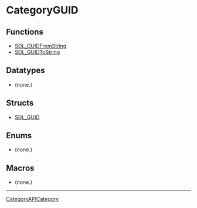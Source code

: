 # CategoryGUID

## Functions

<!-- DO NOT HAND-EDIT CATEGORY LISTS, THEY ARE AUTOGENERATED AND WILL BE OVERWRITTEN, BASED ON TAGS IN INDIVIDUAL PAGE FOOTERS. EDIT THOSE INSTEAD. -->
<!-- BEGIN CATEGORY LIST: CategoryGUID, CategoryAPIFunction -->
- [SDL_GUIDFromString](SDL_GUIDFromString)
- [SDL_GUIDToString](SDL_GUIDToString)
<!-- END CATEGORY LIST -->

## Datatypes

<!-- DO NOT HAND-EDIT CATEGORY LISTS, THEY ARE AUTOGENERATED AND WILL BE OVERWRITTEN, BASED ON TAGS IN INDIVIDUAL PAGE FOOTERS. EDIT THOSE INSTEAD. -->
<!-- BEGIN CATEGORY LIST: CategoryGUID, CategoryAPIDatatype -->
- (none.)
<!-- END CATEGORY LIST -->

## Structs

<!-- DO NOT HAND-EDIT CATEGORY LISTS, THEY ARE AUTOGENERATED AND WILL BE OVERWRITTEN, BASED ON TAGS IN INDIVIDUAL PAGE FOOTERS. EDIT THOSE INSTEAD. -->
<!-- BEGIN CATEGORY LIST: CategoryGUID, CategoryAPIStruct -->
- [SDL_GUID](SDL_GUID)
<!-- END CATEGORY LIST -->

## Enums

<!-- DO NOT HAND-EDIT CATEGORY LISTS, THEY ARE AUTOGENERATED AND WILL BE OVERWRITTEN, BASED ON TAGS IN INDIVIDUAL PAGE FOOTERS. EDIT THOSE INSTEAD. -->
<!-- BEGIN CATEGORY LIST: CategoryGUID, CategoryAPIEnum -->
- (none.)
<!-- END CATEGORY LIST -->

## Macros

<!-- DO NOT HAND-EDIT CATEGORY LISTS, THEY ARE AUTOGENERATED AND WILL BE OVERWRITTEN, BASED ON TAGS IN INDIVIDUAL PAGE FOOTERS. EDIT THOSE INSTEAD. -->
<!-- BEGIN CATEGORY LIST: CategoryGUID, CategoryAPIMacro -->
- (none.)
<!-- END CATEGORY LIST -->


----
[CategoryAPICategory](CategoryAPICategory)


